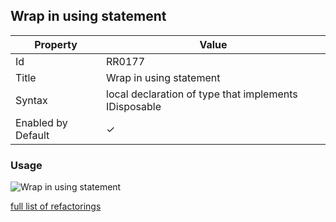 ## Wrap in using statement

| Property           | Value                                                 |
| ------------------ | ----------------------------------------------------- |
| Id                 | RR0177                                                |
| Title              | Wrap in using statement                               |
| Syntax             | local declaration of type that implements IDisposable |
| Enabled by Default | &#x2713;                                              |

### Usage

![Wrap in using statement](../../images/refactorings/WrapInUsingStatement.png)

[full list of refactorings](Refactorings.md)